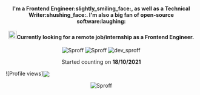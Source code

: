 <h4 align="center">I'm a Frontend Engineer:slightly_smiling_face:, as well as a Technical Writer:shushing_face:. I'm also a big fan of open-source software:laughing: <br/><br/><img src="https://raw.githubusercontent.com/MartinHeinz/MartinHeinz/master/wave.gif" width="22px">Currently looking for a remote job/internship as a Frontend Engineer.</h4>
<p align="center"><img
src="https://img.shields.io/github/followers/Sproff?style=social" alt="Sproff" /> <img
src="https://img.shields.io/github/last-commit/sproff/Sproff" alt="Sproff" />
<img
src="https://img.shields.io/twitter/follow/dev_sproff?label=Follow%20me&style=social" alt="dev_sproff" /></p>

<p align="center"> 
Started counting on <b>18/10/2021</b>
</p>

![Profile views]<img align="center" src="https://gpvc.arturio.dev/Sproff"> 
</img>

<p align="center" height='130px'> <img src="https://github-readme-stats.vercel.app/api?username=Sproff&show_icons=true&hide_title=true&include_all_commits=true&line_height=21&count_private=true&theme=radical" alt="Sproff"/> </p>
